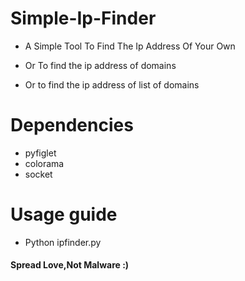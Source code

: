 # Simple-Ip-Finder
- A Simple Tool To Find The Ip Address Of Your Own

- Or To find the ip address of domains

- Or to find the ip address of list of domains

# Dependencies
- pyfiglet
- colorama
- socket

# Usage guide
- Python ipfinder.py

#### Spread Love,Not Malware :)



